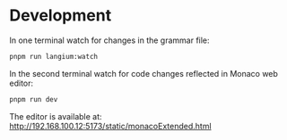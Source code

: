 # Development

In one terminal watch for changes in the grammar file:

```bash
pnpm run langium:watch
```

In the second terminal watch for code changes reflected in Monaco web editor:

```bash
pnpm run dev
```

The editor is available at: http://192.168.100.12:5173/static/monacoExtended.html

